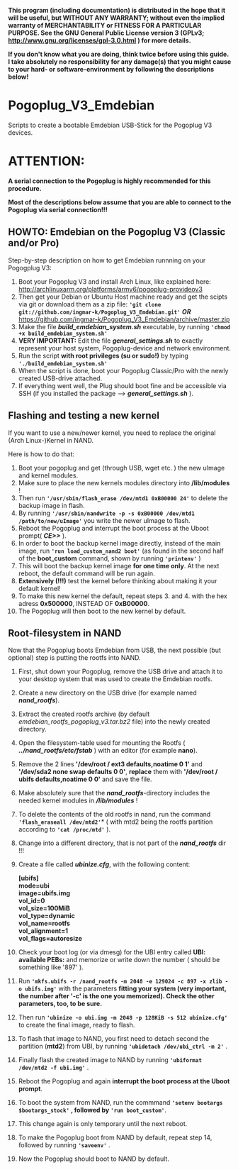 
**This program (including documentation) is distributed in the hope that it will be useful, but WITHOUT ANY WARRANTY; without even the implied**
**warranty of MERCHANTABILITY or FITNESS FOR A PARTICULAR PURPOSE.  See the GNU General Public License version 3 (GPLv3; http://www.gnu.org/licenses/gpl-3.0.html ) for more details.**

**If you don't know what you are doing, think twice before using this guide.**
**I take absolutely no responsibility for any damage(s) that you might cause to your hard- or software-environment by following the descriptions below!**


Pogoplug_V3_Emdebian
====================

Scripts to create a bootable Emdebian USB-Stick for the Pogoplug V3 devices.

ATTENTION:
==========
**A serial connection to the Pogoplug is highly recommended for this procedure.**

**Most of the descriptions below assume that you are able to connect to the Pogoplug via serial connection!!!**

HOWTO: Emdebian on the Pogoplug V3 (Classic and/or Pro)
------------------

Step-by-step description on how to get Emdebian runnning on your Pogogplug V3:

1. Boot your Pogoplug V3 and install Arch Linux, like explained here: <http://archlinuxarm.org/platforms/armv6/pogoplug-provideov3>
2. Then get your Debian or Ubuntu Host machine ready and get the scipts via git or download them as a zip file: **`'git clone git://github.com/ingmar-k/Pogoplug_V3_Emdebian.git'`** **_OR_** <https://github.com/ingmar-k/Pogoplug_V3_Emdebian/archive/master.zip>
3. Make the file _**build_emdebian_system.sh**_ executable, by running **`'chmod +x build_emdebian_system.sh'`**
4. **VERY IMPORTANT:** Edit the file _**general_settings.sh**_ to exactly represent your host system, Pogoplug-device and network environment.
5. Run the script **with root privileges (su or sudo!)** by typing **`'./build_emdebian_system.sh'`**
6. When the script is done, boot your Pogoplug Classic/Pro with the newly created USB-drive attached.
7. If everything went well, the Plug should boot fine and be accessible via SSH (if you installed the package --> _**general_settings.sh**_ ).



Flashing and testing a new kernel
-----------------

If you want to use a new/newer kernel, you need to replace the original (Arch Linux-)Kernel in NAND.

Here is how to do that:

1. Boot your pogoplug and get (through USB, wget etc. ) the new uImage and kernel modules.
2. Make sure to place the new kernels modules directory into **/lib/modules** !
3. Then run **`'/usr/sbin/flash_erase /dev/mtd1 0xB00000 24'`** to delete the backup image in flash.
4. By running **`'/usr/sbin/nandwrite -p -s 0xB00000 /dev/mtd1 /path/to/new/uImage'`** you write the newer uImage to flash.
5. Reboot the Pogoplug and interrupt the boot process at the Uboot prompt( _**CE>>**_ ).
6. In order to boot the backup kernel image directly, instead of the main image, run **`'run load_custom_nand2 boot'`** (as found in the second half of the **boot_custom** command, shown by running **`'printenv'`** ) 
7. This will boot the backup kernel image **for one time only**. At the next reboot, the default command will be run again.
8. **Extensively (!!!)** test the kernel before thinking about making it your default kernel!
9. To make this new kernel the default, repeat steps 3. and 4. with the hex adress **0x500000**, INSTEAD OF **0xB00000**.
10. The Pogoplug will then boot to the new kernel by default.



Root-filesystem in NAND
-----------------

Now that the Pogoplug boots Emdebian from USB, the next possible (but optional) step is putting the rootfs into NAND.

1. First, shut down your Pogoplug, remove the USB drive and attach it to your desktop system that was used to create the Emdebian rootfs.
2. Create a new directory on the USB drive (for example named _**nand_rootfs**_).
3. Extract the created rootfs archive (by default _emdebian_rootfs_pogoplug_v3.tar.bz2_ file) into the newly created directory.
4. Open the filesystem-table used for mounting the Rootfs ( _**../nand_rootfs/etc/fstab**_ ) with an editor (for example **nano**).
5. Remove the 2 lines **'/dev/root	/	ext3	defaults,noatime	0	1'** and **'/dev/sda2	none	swap	defaults	0	0'**, **replace** them with **'/dev/root	/	ubifs	defaults,noatime	0	0'** and save the file.
6. Make absolutely sure that the _**nand_rootfs**_-directory includes the needed kernel modules in _**/lib/modules**_ !
7. To delete the contents of the old rootfs in nand, run the command **`'flash_eraseall /dev/mtd2'`*** ( with mtd2 being the rootfs partition according to **`'cat /proc/mtd'`** ).
8. Change into a different directory, that is not part of the _**nand_rootfs**_ dir !!!
9. Create a file called _**ubinize.cfg**_, with the following content:

    <b> [ubifs]
    <br> mode=ubi
    <br> image=ubifs.img
    <br> vol_id=0
    <br> vol_size=100MiB
    <br> vol_type=dynamic
    <br> vol_name=rootfs
    <br> vol_alignment=1
    <br> vol_flags=autoresize</b>

10. Check your boot log (or via dmesg) for the UBI entry called **UBI: available PEBs:** and memorize or write down the number ( should be something like '897' ).
11. Run **`'mkfs.ubifs -r /nand_rootfs -m 2048 -e 129024 -c 897 -x zlib -o ubifs.img'`** with the parameters **fitting your system (very important, the number after '-c' is the one you memorized). Check the other parameters, too, to be sure.**
12. Then run **`'ubinize -o ubi.img -m 2048 -p 128KiB -s 512 ubinize.cfg'`** to create the final image, ready to flash.
13. To flash that image to NAND, you first need to detach second the partition (**mtd2**) from UBI, by running **`'ubidetach /dev/ubi_ctrl -m 2'`** .
14. Finally flash the created image to NAND by running **`'ubiformat /dev/mtd2 -f ubi.img'`** .
15. Reboot the Pogoplug and again **interrupt the boot process at the Uboot prompt**.
16. To boot the system from NAND, run the commmand **`'setenv bootargs $bootargs_stock'` , followed by `'run boot_custom'`**.
17. This change again is only temporary until the next reboot.
18. To make the Pogoplug boot from NAND by default, repeat step 14, followed by running **`'saveenv'`** .
19. Now the Pogoplug should boot to NAND by default.
